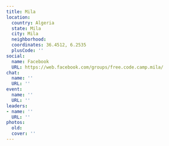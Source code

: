 ```yaml
---
title: Mila
location:
  country: Algeria
  state: Mila
  city: Mila
  neighborhood: 
  coordinates: 36.4512, 6.2535
  plusCode: ''
social:
  name: Facebook
  URL: https://web.facebook.com/groups/free.code.camp.mila/
chat:
  name: ''
  URL: ''
event:
  name: ''
  URL: ''
leaders:
- name: ''
  URL: ''
photos:
  old: 
  cover: ''
---
```

